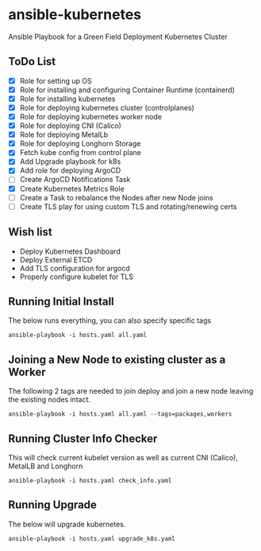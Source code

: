 # ansible-kubernetes

Ansible Playbook for a Green Field Deployment Kubernetes Cluster

## ToDo List

- [x] Role for setting up OS
- [x] Role for installing and configuring Container Runtime (containerd)
- [x] Role for installing kubernetes
- [x] Role for deploying kubernetes cluster (controlplanes)
- [x] Role for deploying kubernetes worker node
- [x] Role for deploying CNI (Calico)
- [x] Role for deploying MetalLb
- [x] Role for deploying Longhorn Storage
- [x] Fetch kube config from control plane
- [x] Add Upgrade playbook for k8s
- [x] Add role for deploying ArgoCD
- [ ] Create ArgoCD Notifications Task
- [x] Create Kubernetes Metrics Role
- [ ] Create a Task to rebalance the Nodes after new Node joins
- [ ] Create TLS play for using custom TLS and rotating/renewing certs

## Wish list

- Deploy Kubernetes Dashboard
- Deploy External ETCD
- Add TLS configuration for argocd
- Properly configure kubelet for TLS

## Running Initial Install

The below runs everything, you can also specify specific tags

```
ansible-playbook -i hosts.yaml all.yaml
```

## Joining a New Node to existing cluster as a Worker

The following 2 tags are needed to join deploy and join a new node leaving the existing nodes intact.

```
ansible-playbook -i hosts.yaml all.yaml --tags=packages,workers
```

## Running Cluster Info Checker

This will check current kubelet version as well as current CNI (Calico), MetalLB and Longhorn

```
ansible-playbook -i hosts.yaml check_info.yaml
```

## Running Upgrade

The below will upgrade kubernetes.

```
ansible-playbook -i hosts.yaml upgrade_k8s.yaml
```

